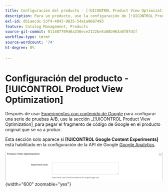 ```yaml
---
title: Configuración del producto - [!UICONTROL Product View Optimization]
description: Para un producto, use la configuración de [!UICONTROL Product View Optimization] para configurar una serie de pruebas A/B con experimentos de contenido de Google.
exl-id: db1aecdc-53f4-4043-9835-54a1a9687493
feature: Catalog Management, Products
source-git-commit: 01148770946a236ece2122be5a88b963a0f07d1f
workflow-type: tm+mt
source-wordcount: '74'
ht-degree: 0%

---
```


# Configuración del producto - [!UICONTROL Product View Optimization]

Después de usar [Experimentos con contenido de Google](../merchandising-promotions/google-content-experiments.md) para configurar una serie de pruebas A/B, use la sección _[!UICONTROL Product View Optimization]_para pegar el fragmento de código de Google en el producto original que se va a probar.

Esta sección solo aparece si **[!UICONTROL Google Content Experiments]** está habilitado en la configuración de la API de Google [Google Analytics](../merchandising-promotions/google-analytics.md).

![Optimización de vista de producto](./assets/product-view-optimization.png){width="600" zoomable="yes"}
